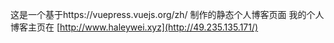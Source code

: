 这是一个基于https://vuepress.vuejs.org/zh/  制作的静态个人博客页面
我的个人博客主页在 [http://www.haleywei.xyz](http://49.235.135.171/)
